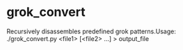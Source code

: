 grok_convert
============

Recursively disassembles predefined grok patterns.Usage: ./grok_convert.py &lt;file1> [&lt;file2> ...] > output_file
